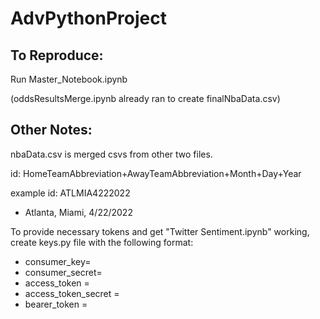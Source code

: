 # AdvPythonProject

## To Reproduce:
Run Master_Notebook.ipynb

(oddsResultsMerge.ipynb already ran to create finalNbaData.csv) 

## Other Notes:

nbaData.csv is merged csvs from other two files.

id: HomeTeamAbbreviation+AwayTeamAbbreviation+Month+Day+Year

example id: ATLMIA4222022
- Atlanta, Miami, 4/22/2022



To provide necessary tokens and get "Twitter Sentiment.ipynb" working, create keys.py file with the following format:

- consumer_key=
- consumer_secret=
- access_token = 
- access_token_secret = 
- bearer_token =
